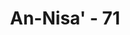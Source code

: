 ---
title: "An-Nisa' - 71"
no: 71
arabic_no: ٧١
ayah: يٰٓاَيُّهَا الَّذِيْنَ اٰمَنُوْا خُذُوْا حِذْرَكُمْ فَانْفِرُوْا ثُبَاتٍ اَوِ انْفِرُوْا جَمِيْعًا 
translation: "Wahai orang-orang yang beriman! Bersiapsiagalah kamu, dan majulah (ke medan pertempuran) secara berkelompok, atau majulah bersama-sama (serentak)."
tafsir: "Dalam ayat ini diperintahkan untuk mengadakan segala macam persiapan menghadapi musuh, ayat ini seirama dengan ayat 60 surah al-Anfal. Menurut Sayyid Qutub, ayat-ayat ini diturunkan segera setelah Perang Uhud dan sebelum Perang Khandak. Tetapi beliau tidak menyebutkan sebab turunnya.\n\nOrang mukmin harus senantiasa bersiap siaga dalam segala hal, untuk menghadapi orang-orang kafir dalam peperangan, dimana wajib maju ke medan pertempuran, baik secara berkelompok maupun secara serempak, sesuai dengan taktik strategi peperangan, dan menurut komando yang diatur dengan baik.\n\nHal ini sudah dipraktekkan oleh Nabi Muhammad saw dalam menghadapi beberapa peperangan yang terjadi antara kaum Muslimin dengan orang-orang kafir. Beliau sebelum membebaskan kota Mekah lebih dahulu telah mengetahui kekuatan musuh dan strategi mereka dalam menghadapi kaum Muslimin dan mengetahui pula secara mendalam bagaimana semangat dan kekuatan iman yang dimiliki oleh pengikut-pengikutnya. Pada umumnya Nabi dalam melakukan peperangan telah mengetahui lebih dahulu keadaan musuh dan kesetiaan pengikutnya."
---